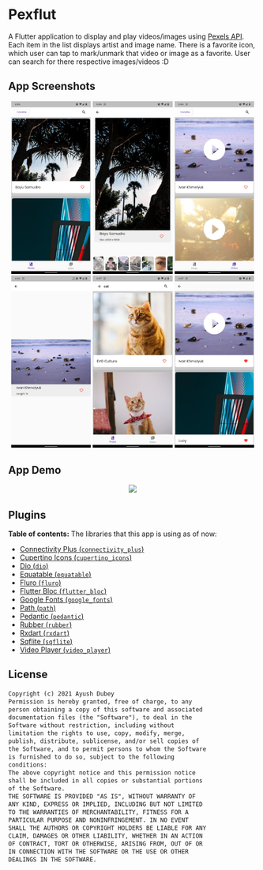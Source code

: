 # Pexflut

A Flutter application to display and play videos/images using [Pexels API](https://www.pexels.com/api/documentation/).
Each item in the list displays artist and image name. There is a favorite icon, which user can tap to mark/unmark that video or image as a favorite.
User can search for there respective images/videos :D

## App Screenshots

<p align="center">
  <img width="32%" src="images/pic-1.png?raw=true">
  <img width="32%" src="images/pic-2.png?raw=true">
  <img width="32%" src="images/pic-3.png?raw=true">
  <img width="32%" src="images/pic-4.png?raw=true">
  <img width="32%" src="images/pic-5.png?raw=true">
  <img width="32%" src="images/pic-6.png?raw=true">

</p>

## App Demo

<p align="center">
  <img width="50%" src="images/demo.gif?raw=true">
</p>

## Plugins

**Table of contents:**
The libraries that this app is using as of now:

- [Connectivity Plus (`connectivity_plus`)](https://pub.dev/packages/connectivity_plus)
- [Cupertino Icons (`cupertino_icons`)](https://pub.dev/packages/cupertino_icons)
- [Dio (`dio`)](https://pub.dev/packages/dio)
- [Equatable (`equatable`)](https://pub.dev/packages/equatable)
- [Fluro (`fluro`)](https://pub.dev/packages/fluro)
- [Flutter Bloc (`flutter_bloc`)](https://pub.dev/packages/flutter_bloc)
- [Google Fonts (`google_fonts`)](https://pub.dev/packages/google_fonts)
- [Path (`path`)](https://pub.dev/packages/path)
- [Pedantic (`pedantic`)](https://pub.dev/packages/pedantic)
- [Rubber (`rubber`)](https://pub.dev/packages/rubber)
- [Rxdart (`rxdart`)](https://pub.dev/packages/rxdart)
- [Sqflite (`sqflite`)](https://pub.dev/packages/sqflite)
- [Video Player (`video_player`)](https://pub.dev/packages/video_player)


## License

```
Copyright (c) 2021 Ayush Dubey
Permission is hereby granted, free of charge, to any
person obtaining a copy of this software and associated
documentation files (the "Software"), to deal in the
Software without restriction, including without
limitation the rights to use, copy, modify, merge,
publish, distribute, sublicense, and/or sell copies of
the Software, and to permit persons to whom the Software
is furnished to do so, subject to the following
conditions:
The above copyright notice and this permission notice
shall be included in all copies or substantial portions
of the Software.
THE SOFTWARE IS PROVIDED "AS IS", WITHOUT WARRANTY OF
ANY KIND, EXPRESS OR IMPLIED, INCLUDING BUT NOT LIMITED
TO THE WARRANTIES OF MERCHANTABILITY, FITNESS FOR A
PARTICULAR PURPOSE AND NONINFRINGEMENT. IN NO EVENT
SHALL THE AUTHORS OR COPYRIGHT HOLDERS BE LIABLE FOR ANY
CLAIM, DAMAGES OR OTHER LIABILITY, WHETHER IN AN ACTION
OF CONTRACT, TORT OR OTHERWISE, ARISING FROM, OUT OF OR
IN CONNECTION WITH THE SOFTWARE OR THE USE OR OTHER
DEALINGS IN THE SOFTWARE.
```